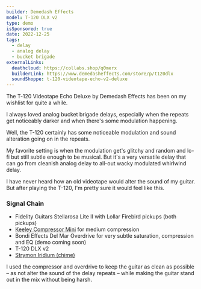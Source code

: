 ```yaml
---
builder: Demedash Effects
model: T-120 DLX v2
type: demo
isSponsored: true
date: 2022-12-25
tags:
  - delay
  - analog delay
  - bucket brigade
externalLinks:
  deathcloud: https://collabs.shop/q0merx
  builderLink: https://www.demedasheffects.com/store/p/t120dlx
  soundShoppe: t-120-videotape-echo-v2-deluxe
---
```


The T-120 Videotape Echo Deluxe by Demedash Effects has been on my wishlist for quite a while.

I always loved analog bucket brigade delays, especially when the repeats get noticeably darker and when there's some modulation happening.

Well, the T-120 certainly has some noticeable modulation and sound alteration going on in the repeats.

My favorite setting is when the modulation get's glitchy and random and lo-fi but still subtle enough to be musical. But it's a very versatile delay that can go from cleanish analog delay to all-out wacky modulated whirlwind delay.

I have never heard how an old videotape would alter the sound of my guitar. But after playing the T-120, I'm pretty sure it would feel like this.

### Signal Chain

- Fidelity Guitars Stellarosa Lite II with Lollar Firebird pickups (both pickups)
- [Keeley Compressor Mini](/demos/keeley-electronics-compressor-mini) for medium compression
- Bondi Effects Del Mar Overdrive for very subtle saturation, compression and EQ (demo coming soon)
- T-120 DLX v2
- [Strymon Iridium (chime)](/demos/strymon-iridium)

I used the compressor and overdrive to keep the guitar as clean as possible – as not alter the sound of the delay repeats – while making the guitar stand out in the mix without being harsh.
